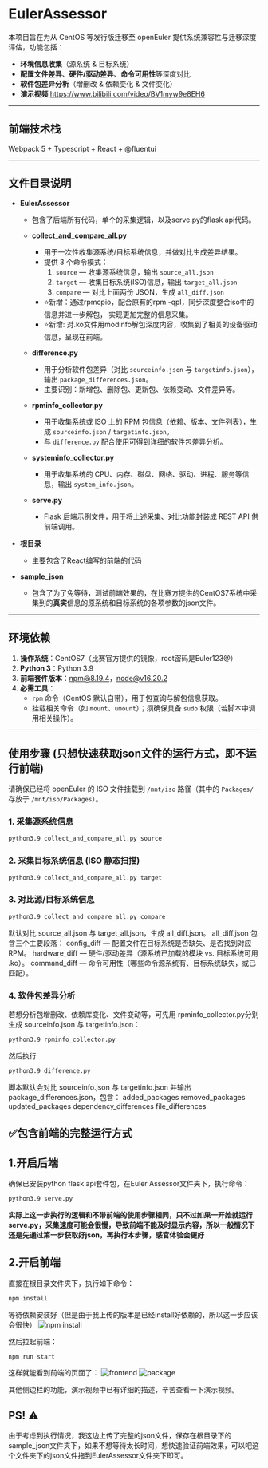 # EulerAssessor

本项目旨在为从 CentOS 等发行版迁移至 openEuler 提供系统兼容性与迁移深度评估，功能包括：

- **环境信息收集**（源系统 & 目标系统）  
- **配置文件差异**、**硬件/驱动差异**、**命令可用性**等深度对比  
- **软件包差异分析**（增删改 & 依赖变化 & 文件变化）
- **演示视频** https://www.bilibili.com/video/BV1myw9e8EH6

---
## 前端技术栈

Webpack 5 + Typescript + React + @fluentui

---

## 文件目录说明

- **EulerAssessor**
  - 包含了后端所有代码，单个的采集逻辑，以及serve.py的flask api代码。

  - **collect_and_compare_all.py**  
    - 用于一次性收集源系统/目标系统信息，并做对比生成差异结果。  
    - 提供 3 个命令模式：  
      1. `source` — 收集源系统信息，输出 `source_all.json`  
      2. `target` — 收集目标系统(ISO)信息，输出 `target_all.json`  
      3. `compare` — 对比上面两份 JSON，生成 `all_diff.json`
    - ⭐️新增：通过rpmcpio，配合原有的rpm -qpl，同步深度整合iso中的信息并进一步解包，
    实现更加完整的信息采集。
    - ⭐️新增: 对.ko文件用modinfo解包深度内容，收集到了相关的设备驱动信息，呈现在前端。
  - **difference.py**  
    - 用于分析软件包差异（对比 `sourceinfo.json` 与 `targetinfo.json`），输出 `package_differences.json`。  
    - 主要识别：新增包、删除包、更新包、依赖变动、文件差异等。

  - **rpminfo_collector.py**  
    - 用于收集系统或 ISO 上的 RPM 包信息（依赖、版本、文件列表），生成 `sourceinfo.json` / `targetinfo.json`。  
    - 与 `difference.py` 配合使用可得到详细的软件包差异分析。

  - **systeminfo_collector.py**  
    - 用于收集系统的 CPU、内存、磁盘、网络、驱动、进程、服务等信息，输出 `system_info.json`。

  - **serve.py**  
    - Flask 后端示例文件，用于将上述采集、对比功能封装成 REST API 供前端调用。

- **根目录**
  - 主要包含了React编写的前端的代码

- **sample_json**
  - 包含了为了免等待，测试前端效果的，在比赛方提供的CentOS7系统中采集到的**真实**信息的原系统和目标系统的各项参数的json文件。
---

## 环境依赖

1. **操作系统**：CentOS7（比赛官方提供的镜像，root密码是Euler123@）  
2. **Python 3**：Python 3.9
3. **前端套件版本**：npm@8.19.4，node@v16.20.2
3. **必需工具**：  
   - `rpm` 命令（CentOS 默认自带），用于包查询与解包信息获取。  
   - 挂载相关命令（如 `mount`、`umount`）；须确保具备 `sudo` 权限（若脚本中调用相关操作）。  

---

## 使用步骤 (只想快速获取json文件的运行方式，即不运行前端)

请确保已经将 openEuler 的 ISO 文件挂载到 `/mnt/iso` 路径（其中的 `Packages/` 存放于 `/mnt/iso/Packages`）。

### 1. 采集源系统信息

```bash
python3.9 collect_and_compare_all.py source
```
### 2. 采集目标系统信息 (ISO 静态扫描)
```bash
python3.9 collect_and_compare_all.py target
```
### 3. 对比源/目标系统信息
```bash
python3.9 collect_and_compare_all.py compare
```
默认对比 source_all.json 与 target_all.json，生成 all_diff.json。
all_diff.json 包含三个主要段落：
config_diff — 配置文件在目标系统是否缺失、是否找到对应 RPM。
hardware_diff — 硬件/驱动差异（源系统已加载的模块 vs. 目标系统可用 .ko）。
command_diff — 命令可用性（哪些命令源系统有、目标系统缺失，或已匹配）。

### 4. 软件包差异分析
若想分析包增删改、依赖库变化、文件变动等，可先用 rpminfo_collector.py分别生成 sourceinfo.json 与 targetinfo.json：
```bash
python3.9 rpminfo_collector.py
```
然后执行
```bash
python3.9 difference.py
```
脚本默认会对比 sourceinfo.json 与 targetinfo.json 并输出 package_differences.json，包含：
added_packages
removed_packages
updated_packages
dependency_differences
file_differences

## ✅包含前端的完整运行方式

## 1.开启后端
确保已安装python flask api套件包，在Euler Assessor文件夹下，执行命令：
```bash
python3.9 serve.py
```
**实际上这一步执行的逻辑和不带前端的使用步骤相同，只不过如果一开始就运行serve.py，采集速度可能会很慢，导致前端不能及时显示内容，所以一般情况下还是先通过第一步获取好json，再执行本步骤，感官体验会更好**

## 2.开启前端
直接在根目录文件夹下，执行如下命令：
```bash
npm install
```
等待依赖安装好（但是由于我上传的版本是已经install好依赖的，所以这一步应该会很快）
![npm install](image.png)

然后拉起前端：
```bash
npm run start
```

这样就能看到前端的页面了：
![frontend](image-1.png)
![package](image-2.png)

其他侧边栏的功能，演示视频中已有详细的描述，辛苦查看一下演示视频。
## PS! ⚠️
由于考虑到执行情况，我这边上传了完整的json文件，保存在根目录下的sample_json文件夹下，如果不想等待太长时间，想快速验证前端效果，可以吧这个文件夹下的json文件拖到EulerAssessor文件夹下即可。